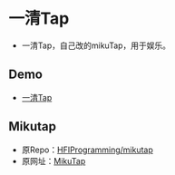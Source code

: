 # 一清Tap
* 一清Tap，自己改的mikuTap，用于娱乐。

## Demo
* [一清Tap](https://czkai.github.io/)

## Mikutap
* 原Repo：[HFIProgramming/mikutap](https://github.com/HFIProgramming/mikutap)
* 原网址：[MikuTap](https://static.hfi.me/mikutap)
